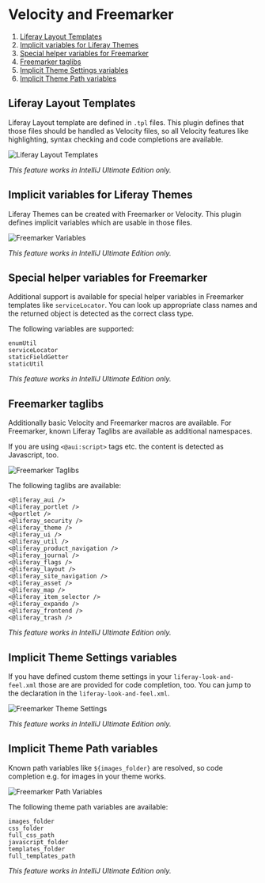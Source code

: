 Velocity and Freemarker
=======================

1. [Liferay Layout Templates](#liferay-layout-templates)
2. [Implicit variables for Liferay Themes](#implicit-variables-for-liferay-themes)
3. [Special helper variables for Freemarker](#special-helper-variables-for-freemarker)
4. [Freemarker taglibs](#freemarker-taglibs)
5. [Implicit Theme Settings variables](#implicit-theme-settings-variables)
6. [Implicit Theme Path variables](#implicit-theme-path-variables)

Liferay Layout Templates
------------------------

Liferay Layout template are defined in ``.tpl`` files. This plugin defines that those files should be handled as Velocity files, so
all Velocity features like highlighting, syntax checking and code completions are available.  

![Liferay Layout Templates](layout_tpl.png "Liferay Layout Templates")

*This feature works in IntelliJ Ultimate Edition only.*

Implicit variables for Liferay Themes
-------------------------------------

Liferay Themes can be created with Freemarker or Velocity. This plugin defines implicit variables which are usable in those files.

![Freemarker Variables](freemarker_variables.png "Freemarker Variables")

*This feature works in IntelliJ Ultimate Edition only.*

Special helper variables for Freemarker
---------------------------------------

Additional support is available for special helper variables in Freemarker templates like ```serviceLocator```. 
You can look up appropriate class names and the returned object is detected as the correct class type.

The following variables are supported:

    enumUtil
    serviceLocator
    staticFieldGetter
    staticUtil

*This feature works in IntelliJ Ultimate Edition only.*

Freemarker taglibs
------------------

Additionally basic Velocity and Freemarker macros are available. For Freemarker, known Liferay Taglibs are available as additional namespaces. 

If you are using ```<@aui:script>``` tags etc. the content is detected as Javascript, too.

![Freemarker Taglibs](freemarker_taglibs.png "Freemarker Taglibs")

The following taglibs are available:

    <@liferay_aui />
    <@liferay_portlet />
    <@portlet />
    <@liferay_security />
    <@liferay_theme />
    <@liferay_ui />
    <@liferay_util />
    <@liferay_product_navigation />
    <@liferay_journal />
    <@liferay_flags />
    <@liferay_layout />
    <@liferay_site_navigation />
    <@liferay_asset />
    <@liferay_map />
    <@liferay_item_selector />
    <@liferay_expando />
    <@liferay_frontend />
    <@liferay_trash />

*This feature works in IntelliJ Ultimate Edition only.*

Implicit Theme Settings variables
---------------------------------

If you have defined custom theme settings in your ```liferay-look-and-feel.xml``` those are are provided for code completion, too. You can jump
to the declaration in the ```liferay-look-and-feel.xml```.

![Freemarker Theme Settings](freemarker_theme_settings.png "Freemarker Theme Settings")

*This feature works in IntelliJ Ultimate Edition only.*

Implicit Theme Path variables
-----------------------------

Known path variables like ```${images_folder}``` are resolved, so code completion e.g. for images in your theme works.

![Freemarker Path Variables](freemarker_path_variables.png "Freemarker Path Variables")

The following theme path variables are available:

    images_folder
    css_folder
    full_css_path
    javascript_folder 
    templates_folder
    full_templates_path

*This feature works in IntelliJ Ultimate Edition only.*